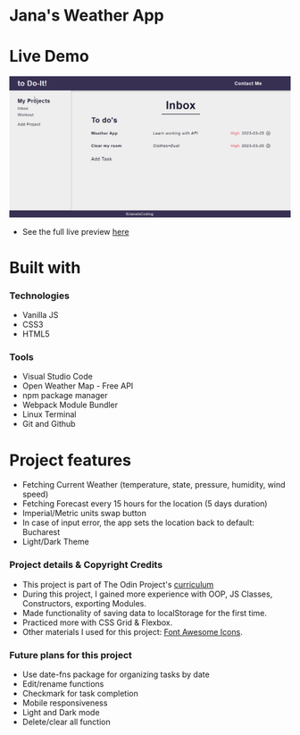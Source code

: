 <h1> Jana's Weather App </h1>

# Live Demo 
![](https://github.com/janaiscoding/todo-list/blob/main/assets/TodoApp-Preview.gif)
- See the full live preview [here](https://janaiscoding.github.io/weather-app/)

<h1> Built with </h1>

<h3> Technologies </h3>

- Vanilla JS
- CSS3
- HTML5

<h3> Tools </h3>

- Visual Studio Code 
- Open Weather Map - Free API 
- npm package manager
- Webpack Module Bundler
- Linux Terminal
- Git and Github

<h1>Project features</h1>

- Fetching Current Weather (temperature, state, pressure, humidity, wind speed)
- Fetching Forecast every 15 hours for the location (5 days duration)
- Imperial/Metric units swap button
- In case of input error, the app sets the location back to default: Bucharest
- Light/Dark Theme

<h3> Project details & Copyright Credits </h3>

- This project is part of The Odin Project's [curriculum](https://www.theodinproject.com/lessons/node-path-javascript-todo-list) 
- During this project, I gained more experience with OOP, JS Classes, Constructors, exporting Modules.
- Made functionality of saving data to localStorage for the first time.
- Practiced more with CSS Grid & Flexbox. 
- Other materials I used for this project: [Font Awesome Icons](https://fontawesome.com/).

<h3> Future plans for this project </h3>

- Use date-fns package for organizing tasks by date
- Edit/rename functions
- Checkmark for task completion
- Mobile responsiveness
- Light and Dark mode
- Delete/clear all function

